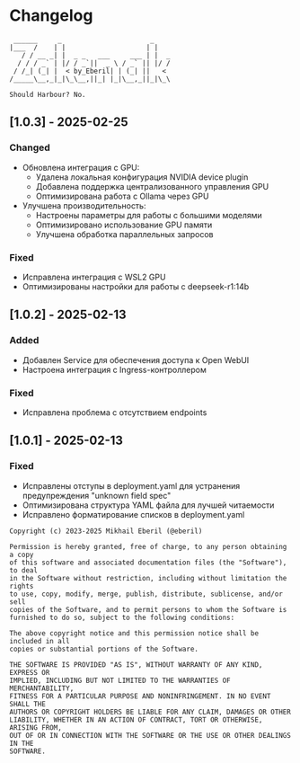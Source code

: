 # Changelog
```ascii
 ______     _                      _    
|___  /    | |                    | |   
   / / __ _| |  _ _   ___     ___ | |  _
  / / / _` | |/ / _`||  _ \ / _` || |/ /
 / /_| (_| |  < by_Eberil| | (_| ||   < 
/_____\__,_|_|\_\__,||_| |_|\__,_||_|\_\

Should Harbour?	No.
```
## [1.0.3] - 2025-02-25

### Changed
- Обновлена интеграция с GPU:
  - Удалена локальная конфигурация NVIDIA device plugin
  - Добавлена поддержка централизованного управления GPU
  - Оптимизирована работа с Ollama через GPU
- Улучшена производительность:
  - Настроены параметры для работы с большими моделями
  - Оптимизировано использование GPU памяти
  - Улучшена обработка параллельных запросов

### Fixed
- Исправлена интеграция с WSL2 GPU
- Оптимизированы настройки для работы с deepseek-r1:14b

## [1.0.2] -  2025-02-13

### Added
- Добавлен Service для обеспечения доступа к Open WebUI
- Настроена интеграция с Ingress-контроллером

### Fixed
- Исправлена проблема с отсутствием endpoints

## [1.0.1] -  2025-02-13

### Fixed
- Исправлены отступы в deployment.yaml для устранения предупреждения "unknown field spec"
- Оптимизирована структура YAML файла для лучшей читаемости
- Исправлено форматирование списков в deployment.yaml

```plain text
Copyright (c) 2023-2025 Mikhail Eberil (@eberil)

Permission is hereby granted, free of charge, to any person obtaining a copy
of this software and associated documentation files (the "Software"), to deal
in the Software without restriction, including without limitation the rights
to use, copy, modify, merge, publish, distribute, sublicense, and/or sell
copies of the Software, and to permit persons to whom the Software is
furnished to do so, subject to the following conditions:

The above copyright notice and this permission notice shall be included in all
copies or substantial portions of the Software.

THE SOFTWARE IS PROVIDED "AS IS", WITHOUT WARRANTY OF ANY KIND, EXPRESS OR
IMPLIED, INCLUDING BUT NOT LIMITED TO THE WARRANTIES OF MERCHANTABILITY,
FITNESS FOR A PARTICULAR PURPOSE AND NONINFRINGEMENT. IN NO EVENT SHALL THE
AUTHORS OR COPYRIGHT HOLDERS BE LIABLE FOR ANY CLAIM, DAMAGES OR OTHER
LIABILITY, WHETHER IN AN ACTION OF CONTRACT, TORT OR OTHERWISE, ARISING FROM,
OUT OF OR IN CONNECTION WITH THE SOFTWARE OR THE USE OR OTHER DEALINGS IN THE
SOFTWARE.
```